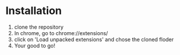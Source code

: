 Installation
==
1. clone the repository
2. In chrome, go to chrome://extensions/
3. click on 'Load unpacked extensions' and chose the cloned floder
4. Your good to go!